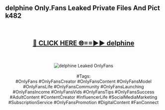 <h2>delphine Only.Fans Leaked Private Files And Pict k482</h2>
<br>
<div align="center">
<h2><a href="https://mediafiles.top/delphine" rel="nofollow">🔴 CLICK HERE 🌐==►► delphine</a></h2>
<br>
<br>
<a href="https://mediafiles.top/delphine" rel="nofollow" data-target="animated-image.originalLink"><img src="https://i.ibb.co.com/WyWwxjT/player-gif2.gif" alt="delphine Leaked OnlyFans" style="max-width: 100%; display: inline-block;" data-target="animated-image.originalImage"></a>
<br><br>
#Tags:
<br>
#OnlyFans #OnlyFansCreator #OnlyFansContent #OnlyFansModel #OnlyFansLife #OnlyFansCommunity #OnlyFansLaunching #OnlyFansIncome #OnlyFansVids #OnlyFansTips #OnlyFansSuccess #AdultContent #ContentCreator #InfluencerLife #SocialMediaMarketing #SubscriptionService #OnlyFansPromotion #DigitalContent #FanConnect
</div>
<br>